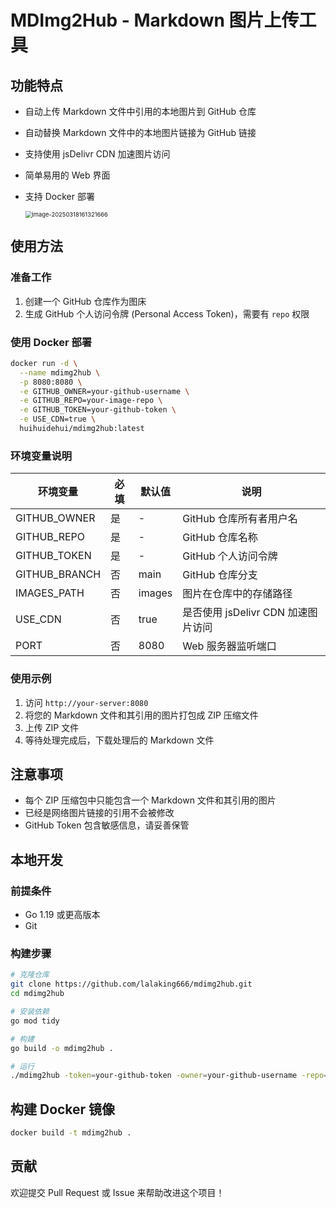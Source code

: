 # MDImg2Hub - Markdown 图片上传工具

## 功能特点

- 自动上传 Markdown 文件中引用的本地图片到 GitHub 仓库

- 自动替换 Markdown 文件中的本地图片链接为 GitHub 链接

- 支持使用 jsDelivr CDN 加速图片访问

- 简单易用的 Web 界面

- 支持 Docker 部署

  <img src="https://cdn.jsdelivr.net/gh/lalaking666/github-pic@main/202503181613713.png" alt="image-20250318161321666" style="zoom:67%;" />



## 使用方法

### 准备工作

1. 创建一个 GitHub 仓库作为图床
2. 生成 GitHub 个人访问令牌 (Personal Access Token)，需要有 `repo` 权限

### 使用 Docker 部署

```bash
docker run -d \
  --name mdimg2hub \
  -p 8080:8080 \
  -e GITHUB_OWNER=your-github-username \
  -e GITHUB_REPO=your-image-repo \
  -e GITHUB_TOKEN=your-github-token \
  -e USE_CDN=true \
  huihuidehui/mdimg2hub:latest
```

### 环境变量说明

| 环境变量 | 必填 | 默认值 | 说明 |
|---------|------|-------|------|
| GITHUB_OWNER | 是 | - | GitHub 仓库所有者用户名 |
| GITHUB_REPO | 是 | - | GitHub 仓库名称 |
| GITHUB_TOKEN | 是 | - | GitHub 个人访问令牌 |
| GITHUB_BRANCH | 否 | main | GitHub 仓库分支 |
| IMAGES_PATH | 否 | images | 图片在仓库中的存储路径 |
| USE_CDN | 否 | true | 是否使用 jsDelivr CDN 加速图片访问 |
| PORT | 否 | 8080 | Web 服务器监听端口 |

### 使用示例

1. 访问 `http://your-server:8080`
2. 将您的 Markdown 文件和其引用的图片打包成 ZIP 压缩文件
3. 上传 ZIP 文件
4. 等待处理完成后，下载处理后的 Markdown 文件



## 注意事项

- 每个 ZIP 压缩包中只能包含一个 Markdown 文件和其引用的图片
- 已经是网络图片链接的引用不会被修改
- GitHub Token 包含敏感信息，请妥善保管

## 本地开发

### 前提条件

- Go 1.19 或更高版本
- Git

### 构建步骤

```bash
# 克隆仓库
git clone https://github.com/lalaking666/mdimg2hub.git
cd mdimg2hub

# 安装依赖
go mod tidy

# 构建
go build -o mdimg2hub .

# 运行
./mdimg2hub -token=your-github-token -owner=your-github-username -repo=your-image-repo
```

## 构建 Docker 镜像

```bash
docker build -t mdimg2hub .
```

## 贡献

欢迎提交 Pull Request 或 Issue 来帮助改进这个项目！

